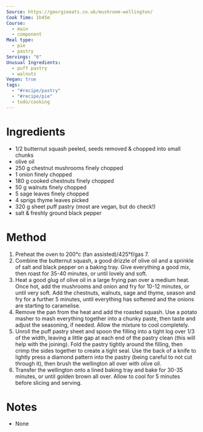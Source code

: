 ```yaml
---
Source: https://georgieeats.co.uk/mushroom-wellington/
Cook Time: 1h45m
Course:
  - main
  - component
Meal type:
  - pie
  - pastry
Servings: "6"
Unusual Ingredients:
  - puff pastry
  - walnuts
Vegan: true
tags:
  - "#recipe/pastry"
  - "#recipe/pie"
  - todo/cooking
---
```

# Ingredients

- 1/2 butternut squash peeled, seeds removed & chopped into small chunks
- olive oil
- 250 g chestnut mushrooms finely chopped
- 1 onion finely chopped
- 180 g cooked chestnuts finely chopped
- 50 g walnuts finely chopped
- 5 sage leaves finely chopped
- 4 sprigs thyme leaves picked
- 320 g sheet puff pastry (most are vegan, but do check!)
- salt & freshly ground black pepper

# Method

1. Preheat the oven to 200°c (fan assisted)/425°f/gas 7.
2. Combine the butternut squash, a good drizzle of olive oil and a sprinkle of salt and black pepper on a baking tray. Give everything a good mix, then roast for 35-40 minutes, or until lovely and soft.
3. Heat a good glug of olive oil in a large frying pan over a medium heat. Once hot, add the mushrooms and onion and fry for 10-12 minutes, or until very soft. Add the chestnuts, walnuts, sage and thyme, season and fry for a further 5 minutes, until everything has softened and the onions are starting to caramelise.
4. Remove the pan from the heat and add the roasted squash. Use a potato masher to mash everything together into a chunky paste, then taste and adjust the seasoning, if needed. Allow the mixture to cool completely.
5. Unroll the puff pastry sheet and spoon the filling into a tight log over 1/3 of the width, leaving a little gap at each end of the pastry clean (this will help with the joining). Fold the pastry tightly around the filling, then crimp the sides together to create a tight seal. Use the back of a knife to lightly press a diamond pattern into the pastry (being careful to not cut through it), then brush the wellington all over with olive oil.
6. Transfer the wellington onto a lined baking tray and bake for 30-35 minutes, or until golden brown all over. Allow to cool for 5 minutes before slicing and serving.

# Notes

- None
